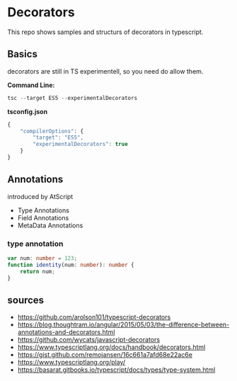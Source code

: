 # Decorators

This repo shows samples and structurs of decorators in typescript.

## Basics
decorators are still in TS experimentell, so you need do allow them.

**Command Line:**
```ts
tsc --target ES5 --experimentalDecorators
```
**tsconfig.json**
```ts
{
    "compilerOptions": {
        "target": "ES5",
        "experimentalDecorators": true
    }
}
```

## Annotations
introduced by AtScript
* Type Annotations
* Field Annotations
* MetaData Annotations

### type annotation
```ts
var num: number = 123;
function identity(num: number): number {
    return num;
}
```


## sources



* https://github.com/arolson101/typescript-decorators
* https://blog.thoughtram.io/angular/2015/05/03/the-difference-between-annotations-and-decorators.html
* https://github.com/wycats/javascript-decorators
* https://www.typescriptlang.org/docs/handbook/decorators.html
* https://gist.github.com/remojansen/16c661a7afd68e22ac6e
* https://www.typescriptlang.org/play/
* https://basarat.gitbooks.io/typescript/docs/types/type-system.html
